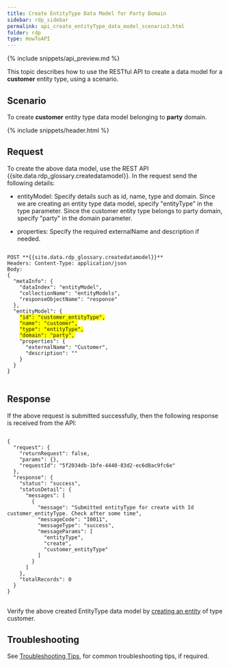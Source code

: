 ```yaml
---
title: Create EntityType Data Model for Party Domain
sidebar: rdp_sidebar
permalink: api_create_entityType_data_model_scenario3.html
folder: rdp
type: HowToAPI
---
```


{% include snippets/api_preview.md %}

This topic describes how to use the RESTful API to create a data model for a **customer** entity type, using a scenario.

## Scenario

To create **customer** entity type data model belonging to **party** domain.

{% include snippets/header.html %}

## Request

To create the above data model, use the REST API {{site.data.rdp_glossary.createdatamodel}}. In the request send the following details:
  
* entityModel: Specify details such as id, name, type and domain. Since we are creating an entity type data model, specify "entityType" in the type parameter. Since the customer entity type belongs to party domain, specify "party" in the domain parameter.

* properties: Specify the required externalName and description if needed.

<pre>
<code>
POST **{{site.data.rdp_glossary.createdatamodel}}**
Headers: Content-Type: application/json
Body:
{
  "metaInfo": {
    "dataIndex": "entityModel",
    "collectionName": "entityModels",
    "responseObjectName": "response"
  },
  "entityModel": {
    <span style="background-color: #FFFF00">"id": "customer_entityType",</span>
    <span style="background-color: #FFFF00">"name": "customer",</span>
    <span style="background-color: #FFFF00">"type": "entityType",</span>
    <span style="background-color: #FFFF00">"domain": "party",</span>
    "properties": {
      "externalName": "Customer",
      "description": ""
    }
  }
}
</code>
</pre> 

## Response

If the above request is submitted successfully, then the following response is received from the API:

<pre>
<code>
{
  "request": {
    "returnRequest": false,
    "params": {},
    "requestId": "5f2034db-1bfe-4440-83d2-ec6d8ac9fc6e"
  },
  "response": {
    "status": "success",
    "statusDetail": {
      "messages": [
        {
          "message": "Submitted entityType for create with Id customer_entityType. Check after some time",
          "messageCode": "I0011",
          "messageType": "success",
          "messageParams": [
            "entityType",
            "create",
            "customer_entityType"
          ]
        }
      ]
    },
    "totalRecords": 0
  }
}
</code>
</pre> 

Verify the above created EntityType data model by [creating an entity](api_app_create_entity.html) of type customer.

## Troubleshooting

See [Troubleshooting Tips](api_troubleshooting_tips.html), for common troubleshooting tips, if required.
